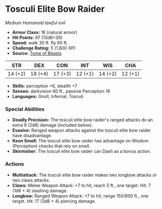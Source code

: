 # Tosculi Elite Bow Raider

*Medium* *Humanoid* *lawful evil*

- **Armor Class:** 16 (natural armor)
- **Hit Points:** 97 (13d8+39)
- **Speed:** walk 30 ft. fly 60 ft.
- **Challenge Rating:** 5 (1,800 XP)
- **Source:** [Tome of Beasts](https://koboldpress.com/kpstore/product/tome-of-beasts-for-5th-edition-print/)

| STR | DEX | CON | INT | WIS | CHA |
| --- | --- | --- | --- | --- | --- |
| 14 (+2) | 18 (+4) | 17 (+3) | 12 (+1) | 14 (+2) | 12 (+1) |

- **Skills:** perception +6, stealth +7
- **Senses:** darkvision 60 ft., passive Perception 16
- **Languages:** Gnoll, Infernal, Tosculi
### Special Abilities
- **Deadly Precision:** The tosculi elite bow raider's ranged attacks do an extra 9 (2d8) damage (included below).
- **Evasive:** Ranged weapon attacks against the tosculi elite bow raider have disadvantage.
- **Keen Smell:** The tosculi elite bow raider has advantage on Wisdom (Perception) checks that rely on smell.
- **Skirmisher:** The tosculi elite bow raider can Dash as a bonus action.
### Actions
- **Multiattack:** The tosculi elite bow raider makes two longbow attacks or two claws attacks.
- **Claws:** Melee Weapon Attack: +7 to hit, reach 5 ft., one target. Hit: 7 (1d6 + 4) slashing damage.
- **Longbow:** Ranged Weapon Attack: +7 to hit, range 150/600 ft., one target. Hit: 17 (3d8 + 4) piercing damage.

